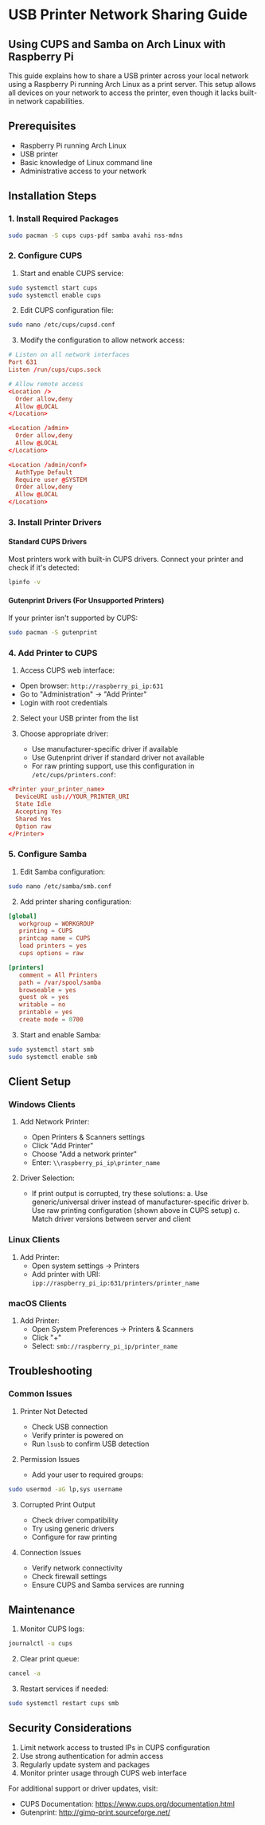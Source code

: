 # USB Printer Network Sharing Guide
## Using CUPS and Samba on Arch Linux with Raspberry Pi

This guide explains how to share a USB printer across your local network using a Raspberry Pi running Arch Linux as a print server. This setup allows all devices on your network to access the printer, even though it lacks built-in network capabilities.

## Prerequisites
- Raspberry Pi running Arch Linux
- USB printer
- Basic knowledge of Linux command line
- Administrative access to your network

## Installation Steps

### 1. Install Required Packages
```bash
sudo pacman -S cups cups-pdf samba avahi nss-mdns
```

### 2. Configure CUPS

1. Start and enable CUPS service:
```bash
sudo systemctl start cups
sudo systemctl enable cups
```

2. Edit CUPS configuration file:
```bash
sudo nano /etc/cups/cupsd.conf
```

3. Modify the configuration to allow network access:
```conf
# Listen on all network interfaces
Port 631
Listen /run/cups/cups.sock

# Allow remote access
<Location />
  Order allow,deny
  Allow @LOCAL
</Location>

<Location /admin>
  Order allow,deny
  Allow @LOCAL
</Location>

<Location /admin/conf>
  AuthType Default
  Require user @SYSTEM
  Order allow,deny
  Allow @LOCAL
</Location>
```

### 3. Install Printer Drivers

#### Standard CUPS Drivers
Most printers work with built-in CUPS drivers. Connect your printer and check if it's detected:
```bash
lpinfo -v
```

#### Gutenprint Drivers (For Unsupported Printers)
If your printer isn't supported by CUPS:
```bash
sudo pacman -S gutenprint
```

### 4. Add Printer to CUPS

1. Access CUPS web interface:
- Open browser: `http://raspberry_pi_ip:631`
- Go to "Administration" → "Add Printer"
- Login with root credentials

2. Select your USB printer from the list

3. Choose appropriate driver:
   - Use manufacturer-specific driver if available
   - Use Gutenprint driver if standard driver not available
   - For raw printing support, use this configuration in `/etc/cups/printers.conf`:
```conf
<Printer your_printer_name>
  DeviceURI usb://YOUR_PRINTER_URI
  State Idle
  Accepting Yes
  Shared Yes
  Option raw
</Printer>
```

### 5. Configure Samba

1. Edit Samba configuration:
```bash
sudo nano /etc/samba/smb.conf
```

2. Add printer sharing configuration:
```conf
[global]
   workgroup = WORKGROUP
   printing = CUPS
   printcap name = CUPS
   load printers = yes
   cups options = raw

[printers]
   comment = All Printers
   path = /var/spool/samba
   browseable = yes
   guest ok = yes
   writable = no
   printable = yes
   create mode = 0700
```

3. Start and enable Samba:
```bash
sudo systemctl start smb
sudo systemctl enable smb
```

## Client Setup

### Windows Clients

1. Add Network Printer:
   - Open Printers & Scanners settings
   - Click "Add Printer"
   - Choose "Add a network printer"
   - Enter: `\\raspberry_pi_ip\printer_name`

2. Driver Selection:
   - If print output is corrupted, try these solutions:
     a. Use generic/universal driver instead of manufacturer-specific driver
     b. Use raw printing configuration (shown above in CUPS setup)
     c. Match driver versions between server and client

### Linux Clients

1. Add Printer:
   - Open system settings → Printers
   - Add printer with URI: `ipp://raspberry_pi_ip:631/printers/printer_name`

### macOS Clients

1. Add Printer:
   - Open System Preferences → Printers & Scanners
   - Click "+"
   - Select: `smb://raspberry_pi_ip/printer_name`

## Troubleshooting

### Common Issues

1. Printer Not Detected
   - Check USB connection
   - Verify printer is powered on
   - Run `lsusb` to confirm USB detection

2. Permission Issues
   - Add your user to required groups:
```bash
sudo usermod -aG lp,sys username
```

3. Corrupted Print Output
   - Check driver compatibility
   - Try using generic drivers
   - Configure for raw printing

4. Connection Issues
   - Verify network connectivity
   - Check firewall settings
   - Ensure CUPS and Samba services are running

## Maintenance

1. Monitor CUPS logs:
```bash
journalctl -u cups
```

2. Clear print queue:
```bash
cancel -a
```

3. Restart services if needed:
```bash
sudo systemctl restart cups smb
```

## Security Considerations

1. Limit network access to trusted IPs in CUPS configuration
2. Use strong authentication for admin access
3. Regularly update system and packages
4. Monitor printer usage through CUPS web interface

For additional support or driver updates, visit:
- CUPS Documentation: https://www.cups.org/documentation.html
- Gutenprint: http://gimp-print.sourceforge.net/
